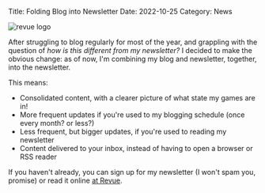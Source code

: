 Title: Folding Blog into Newsletter
Date: 2022-10-25
Category: News

![revue logo](https://i.imgur.com/iFakXhx.jpeg)

After struggling to blog regularly for most of the year, and grappling with the question of *how is this different from my newsletter?* I decided to make the obvious change: as of now, I'm combining my blog and newsletter, together, into the newsletter.

This means:

- Consolidated content, with a clearer picture of what state my games are in!
- More frequent updates if you're used to my blogging schedule (once every month? or less?)
- Less frequent, but bigger updates, if you're used to reading my newsletter
- Content delivered to your inbox, instead of having to open a browser or RSS reader

If you haven't already, you can sign up for my newsletter (I won't spam you, promise) or read it online [at Revue](https://www.getrevue.co/profile/deengames).